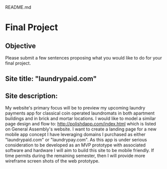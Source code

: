 README.md

# Final Project

## Objective 

Please submit a few sentences proposing what you would like to do for your final project.

## Site title: "laundrypaid.com"

## Site description:

My website's primary focus will be to preview my upcoming laundry payments app for classical coin operated laundromats in both apartment buildings and in brick and mortar locations. I would like to model a similar page design and flow to: http://polishdapp.com/index.html which is listed on General Assembly's website. I want to create a landing page for a new mobile app concept I have leveraging domains I purchased as either "laundrypaid.com" or "laundrypay.com". As this app is under serious consideration to be developed as an MVP prototype with associated software and hardware I will aim to build this site to be mobile friendly. If time permits during the remaining semester, then I will provide more wireframe screen shots of the web prototype. 


